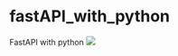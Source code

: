 # fastAPI_with_python
FastAPI with python
![](https://fastapi.tiangolo.com/img/logo-margin/logo-teal.png)
